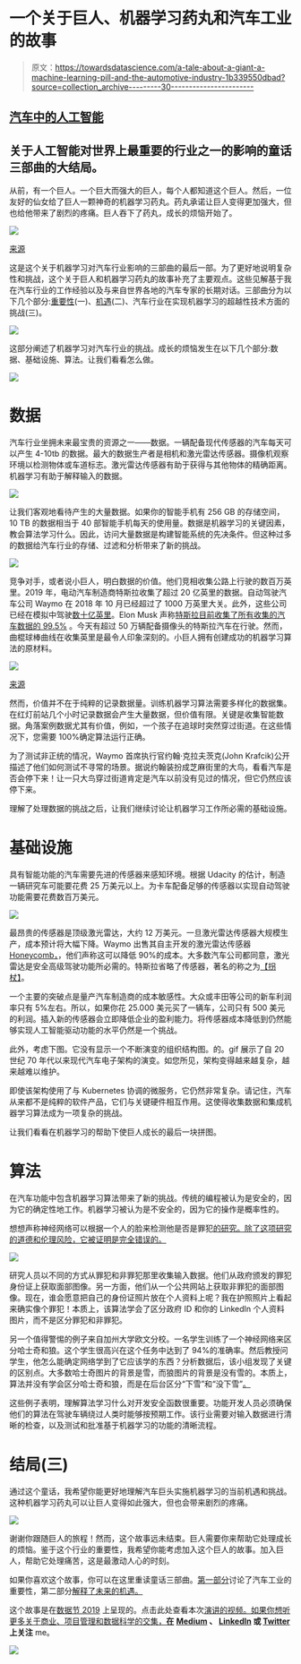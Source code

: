# 一个关于巨人、机器学习药丸和汽车工业的故事

> 原文：<https://towardsdatascience.com/a-tale-about-a-giant-a-machine-learning-pill-and-the-automotive-industry-1b339550dbad?source=collection_archive---------30----------------------->

## [汽车中的人工智能](https://towardsdatascience.com/tagged/ai-in-automotive)

## 关于人工智能对世界上最重要的行业之一的影响的童话三部曲的大结局。

从前，有一个巨人。一个巨大而强大的巨人，每个人都知道这个巨人。然后，一位友好的仙女给了巨人一颗神奇的机器学习药丸。药丸承诺让巨人变得更加强大，但也给他带来了剧烈的疼痛。巨人吞下了药丸，成长的烦恼开始了。

![](img/083fc2f3b86ad000a76419882ad70d36.png)

[来源](https://wallpaperaccess.com/vintage-sci-fi-robot)

这是这个关于机器学习对汽车行业影响的三部曲的最后一部。为了更好地说明复杂性和挑战，这个关于巨人和机器学习药丸的故事补充了主要观点。这些见解基于我在汽车行业的工作经验以及与来自世界各地的汽车专家的长期对话。三部曲分为以下几个部分:[重要性](/a-tale-about-a-giant-a-machine-learning-pill-and-the-automotive-industry-part-i-299a9ad5653f)(一)、[机遇](/a-tale-about-a-giant-a-machine-learning-pill-and-the-automotive-industry-7c74b2bcb09c)(二)、汽车行业在实现机器学习的超越性技术方面的挑战(三)。

![](img/c096a3b236309a40dbd32db323cac5c2.png)

这部分阐述了机器学习对汽车行业的挑战。成长的烦恼发生在以下几个部分:数据、基础设施、算法。让我们看看怎么做。

![](img/55cb1150276570086f85adf841df84e4.png)

# 数据

汽车行业坐拥未来最宝贵的资源之一——数据。一辆配备现代传感器的汽车每天可以产生 4-10tb 的数据。最大的数据生产者是相机和激光雷达传感器。摄像机观察环境以检测物体或车道标志。激光雷达传感器有助于获得与其他物体的精确距离。机器学习有助于解释输入的数据。

![](img/2bc3e9688ebbb8c77a5a2c6501891fd3.png)

让我们客观地看待产生的大量数据。如果你的智能手机有 256 GB 的存储空间，10 TB 的数据相当于 40 部智能手机每天的使用量。数据是机器学习的关键因素，教会算法学习什么。因此，访问大量数据是构建智能系统的先决条件。但这种过多的数据给汽车行业的存储、过滤和分析带来了新的挑战。

![](img/70bb018957203614789fec235317e733.png)

竞争对手，或者说小巨人，明白数据的价值。他们竞相收集公路上行驶的数百万英里。2019 年，电动汽车制造商特斯拉收集了超过 20 亿英里的数据。自动驾驶汽车公司 Waymo 在 2018 年 10 月已经超过了 1000 万英里大关。此外，这些公司已经在模拟中驾驶[数十亿英里](https://techcrunch.com/2019/07/10/waymo-has-now-driven-10-billion-autonomous-miles-in-simulation/)。Elon Musk 声称[特斯拉目前收集了所有收集的汽车数据的 99.5%](https://www.youtube.com/watch?v=dEv99vxKjVI&feature=emb_logo) 。今天有超过 50 万辆配备摄像头的特斯拉汽车在行驶。然而，曲棍球棒曲线在收集英里是最令人印象深刻的。小巨人拥有创建成功的机器学习算法的原材料。

![](img/6e4cbcab30ad2e3487e65f6e396b1c20.png)

[来源](https://lexfridman.com/tesla-autopilot-miles-and-vehicles/)

然而，价值并不在于纯粹的记录数据量。训练机器学习算法需要多样化的数据集。在红灯前站几个小时记录数据会产生大量数据，但价值有限。关键是收集智能数据。角落案例数据尤其有价值，例如，一个孩子在追球时突然穿过街道。在这些情况下，您需要 100%确定算法运行正确。

为了测试非正统的情况，Waymo 首席执行官约翰·克拉夫茨克(John Krafcik)公开描述了他们如何测试不寻常的场景。据说约翰装扮成芝麻街里的大鸟，看看汽车是否会停下来！让一只大鸟穿过街道肯定是汽车以前没有见过的情况，但它仍然应该停下来。

理解了处理数据的挑战之后，让我们继续讨论让机器学习工作所必需的基础设施。

# 基础设施

具有智能功能的汽车需要先进的传感器来感知环境。根据 Udacity 的估计，制造一辆研究车可能要花费 25 万美元以上。为卡车配备足够的传感器以实现自动驾驶功能需要花费数百万美元。

![](img/1fb46db0a8e19a47fcca8391a12e9187.png)

最昂贵的传感器是顶级激光雷达，大约 12 万美元。一旦激光雷达传感器大规模生产，成本预计将大幅下降。Waymo 出售其自主开发的激光雷达传感器 [Honeycomb，](https://waymo.com/lidar/)，他们声称这可以降低 90%的成本。大多数汽车公司都同意，激光雷达是安全高级驾驶功能所必需的。特斯拉省略了传感器，著名的称之为[【拐杖】](https://techcrunch.com/2019/04/22/anyone-relying-on-lidar-is-doomed-elon-musk-says/)。

一个主要的突破点是量产汽车制造商的成本敏感性。大众或丰田等公司的新车利润率只有 5%左右。所以，如果你花 25.000 美元买了一辆车，公司只有 500 美元的利润。插入新的传感器会立即降低企业的盈利能力。将传感器成本降低到仍然能够实现人工智能驱动功能的水平仍然是一个挑战。

此外，考虑下图。它没有显示一个不断演变的组织结构图。的。gif 展示了自 20 世纪 70 年代以来现代汽车电子架构的演变。如您所见，架构变得越来越复杂，越来越难以维护。

即使该架构使用了与 Kubernetes 协调的微服务，它仍然非常复杂。请记住，汽车从来都不是纯粹的软件产品，它们与关键硬件相互作用。这使得收集数据和集成机器学习算法成为一项复杂的挑战。

让我们看看在机器学习的帮助下使巨人成长的最后一块拼图。

# 算法

在汽车功能中包含机器学习算法带来了新的挑战。传统的编程被认为是安全的，因为它的确定性地工作。机器学习被认为是不安全的，因为它的操作是概率性的。

想想声称神经网络可以根据一个人的脸来检测他是否是罪犯[的研究。除了这项研究的道德和伦理风险，它被证明是完全错误的。](https://www.semanticscholar.org/paper/Automated-Inference-on-Criminality-using-Face-Wu-Zhang/1cd357b675a659413e8abf2eafad2a463272a85f)

![](img/2b4998da6cada01414a380325dbb040a.png)

研究人员以不同的方式从罪犯和非罪犯那里收集输入数据。他们从政府颁发的罪犯身份证上获取面部图像。另一方面，他们从一个公共网站上获取非罪犯的面部图像。现在，谁会愿意把自己的身份证照片放在个人资料上呢？我在护照照片上看起来确实像个罪犯！本质上，该算法学会了区分政府 ID 和你的 LinkedIn 个人资料图片，而不是区分罪犯和非罪犯。

另一个值得警惕的例子来自加州大学欧文分校。一名学生训练了一个神经网络来区分哈士奇和狼。这个学生很高兴在这个任务中达到了 94%的准确率。然后教授问学生，他怎么能确定网络学到了它应该学的东西？分析数据后，该小组发现了关键的区别点。大多数哈士奇图片的背景是雪，而狼图片的背景是没有雪的。本质上，算法并没有学会区分哈士奇和狼，而是在后台区分“下雪”和“没下雪”[。](https://arxiv.org/pdf/1602.04938.pdf)

这些例子表明，理解算法学习什么对开发安全函数很重要。功能开发人员必须确保他们的算法在驾驶车辆绕过人类时能够按预期工作。该行业需要对输入数据进行清晰的检查，以及测试和批准基于机器学习的功能的清晰流程。

# 结局(三)

通过这个童话，我希望你能更好地理解汽车巨头实施机器学习的当前机遇和挑战。这种机器学习药丸可以让巨人变得如此强大，但也会带来剧烈的疼痛。

![](img/a1767de5b5a3598720cf978334c90ac0.png)

谢谢你跟随巨人的旅程！然而，这个故事远未结束。巨人需要你来帮助它处理成长的烦恼。鉴于这个行业的重要性，我希望你能考虑加入这个巨人的故事。加入巨人，帮助它处理痛苦，这是最激动人心的时刻。

如果你喜欢这个故事，你可以在这里重读童话三部曲。[第一部分](/a-tale-about-a-giant-a-machine-learning-pill-and-the-automotive-industry-7c74b2bcb09c)讨论了汽车工业的重要性，第二部分[解释了未来的机遇。](/a-tale-about-a-giant-a-machine-learning-pill-and-the-automotive-industry-7c74b2bcb09c)

这个故事是在[数据节 2019](https://www.datafestival.de/en/) 上呈现的。点击此处查看本次[演讲的视频。如果你想听更多关于商业、项目管理和数据科学的交集，**在**](https://youtu.be/kwcnHFPjGo0) **[Medium](https://medium.com/@janzawadzki) 、 [LinkedIn](https://www.linkedin.com/in/jan-zawadzki/) 或 [Twitter](https://twitter.com/janmzawa) 上关注** me。

![](img/e9fed8d81140ee3bda9f5c89fd7fdbb0.png)